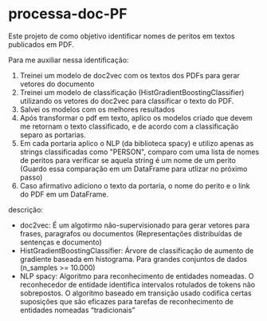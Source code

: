 # processa-doc-PF

Este projeto de como objetivo identificar nomes de peritos em textos publicados em PDF.

Para me auxiliar nessa identificação:
1) Treinei um modelo de doc2vec com os textos dos PDFs para gerar vetores do documento
2) Treinei um modelo de classificação (HistGradientBoostingClassifier) utilizando os vetores do doc2vec para classificar o texto do PDF.
3) Salvei os modelos com os melhores resultados
4) Após transformar o pdf em texto, aplico os modelos criado que devem me retornam o texto classificado, e de acordo com a classificação separo as portarias.
5) Em cada portaria aplico o NLP (da biblioteca spacy) e utilizo apenas as strings classificadas como "PERSON", comparo com uma lista de nomes de peritos para verificar se aquela string
é um nome de um perito (Guardo essa comparação em um DataFrame para utlizar no próximo passo)
6) Caso afirmativo adiciono o texto da portaria, o nome do perito e o link do PDF em um DataFrame.

descrição:
- doc2vec: É um algotirmo não-supervisionado para gerar vetores para frases, paragrafos ou documentos (Representações distribuídas de sentenças e documento)
- HistGradientBoostingClassifier: Árvore de classificação de aumento de gradiente baseada em histograma. Para grandes conjuntos de dados (n_samples >= 10.000)
- NLP spacy: Algoritmo para reconhecimento de entidades nomeadas. O reconhecedor de entidade identifica intervalos rotulados de tokens não sobrepostos. O algoritmo baseado em transição usado codifica certas suposições que são eficazes para tarefas de reconhecimento de entidades nomeadas “tradicionais”
